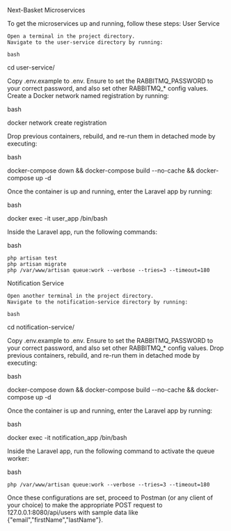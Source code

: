 Next-Basket Microservices

To get the microservices up and running, follow these steps:
User Service

    Open a terminal in the project directory.
    Navigate to the user-service directory by running:

    bash

cd user-service/

Copy .env.example to .env. Ensure to set the RABBITMQ_PASSWORD to your correct password, and also set other RABBITMQ_* config values.
Create a Docker network named registration by running:

bash

docker network create registration

Drop previous containers, rebuild, and re-run them in detached mode by executing:

bash

docker-compose down && docker-compose build --no-cache && docker-compose up -d

Once the container is up and running, enter the Laravel app by running:

bash

docker exec -it user_app /bin/bash

Inside the Laravel app, run the following commands:

bash

    php artisan test
    php artisan migrate
    php /var/www/artisan queue:work --verbose --tries=3 --timeout=180

Notification Service

    Open another terminal in the project directory.
    Navigate to the notification-service directory by running:

    bash

cd notification-service/

Copy .env.example to .env. Ensure to set the RABBITMQ_PASSWORD to your correct password, and also set other RABBITMQ_* config values.
Drop previous containers, rebuild, and re-run them in detached mode by executing:

bash

docker-compose down && docker-compose build --no-cache && docker-compose up -d

Once the container is up and running, enter the Laravel app by running:

bash

docker exec -it notification_app /bin/bash

Inside the Laravel app, run the following command to activate the queue worker:

bash

    php /var/www/artisan queue:work --verbose --tries=3 --timeout=180

Once these configurations are set, proceed to Postman (or any client of your choice) to make the appropriate POST request to 127.0.0.1:8080/api/users with sample data like {"email","firstName","lastName"}.
